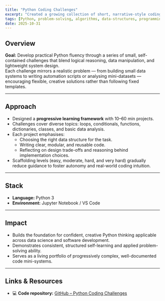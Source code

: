```yaml
---
title: "Python Coding Challenges"
excerpt: "Created a growing collection of short, narrative-style coding projects designed to strengthen Python reasoning, design thinking, and problem-solving fluency through realistic mini-scenarios."
tags: [Python, problem-solving, algorithms, data-structures, programming-fundamentals, OOP, functions, design-thinking]
date: 2025-10-31
---
```


## Overview
**Goal:** Develop practical Python fluency through a series of small, self-contained challenges that blend logical reasoning, data manipulation, and lightweight system design.  
Each challenge mirrors a realistic problem — from building small data systems to writing automation scripts or analysing mini-datasets — encouraging flexible, creative solutions rather than following fixed templates.

---

## Approach
- Designed a **progressive learning framework** with 10–60 min projects.  
- Challenges cover diverse topics: loops, conditionals, functions, dictionaries, classes, and basic data analysis.  
- Each project emphasises:
  - Choosing the right data structure for the task.  
  - Writing clear, modular, and reusable code.  
  - Reflecting on design trade-offs and reasoning behind implementation choices.  
- Scaffolding levels (easy, moderate, hard, and very hard) gradually reduce guidance to foster autonomy and real-world coding intuition.

---

## Stack
- **Language:** Python 3  
- **Environment:** Jupyter Notebook / VS Code  

---

## Impact
- Builds the foundation for confident, creative Python thinking applicable across data science and software development.  
- Demonstrates consistent, structured self-learning and applied problem-solving ability.  
- Serves as a living portfolio of progressively complex, well-documented code mini-systems.

---

## Links & Resources
- 💻 **Code repository:** [GitHub – Python Coding Challenges](https://github.com/AlejandroFuentePinero/python-coding-challenges)
